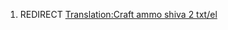 1.  REDIRECT [Translation:Craft ammo shiva 2
    txt/el](Translation:Craft_ammo_shiva_2_txt/el "wikilink")